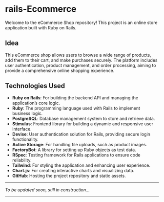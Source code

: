 # **rails-Ecommerce**

Welcome to the eCommerce Shop repository! This project is an online store application built with Ruby on Rails.

## **Idea**

This eCommerce shop allows users to browse a wide range of products, add them to their cart, and make purchases securely. The platform includes user authentication, product management, and order processing, aiming to provide a comprehensive online shopping experience.

## **Technologies Used**

- **Ruby on Rails**: For building the backend API and managing the application’s core logic.
- **Ruby**: The programming language used with Rails to implement business logic.
- **PostgreSQL**: Database management system to store and retrieve data.
- **Stimulus**: Frontend library for building a dynamic and responsive user interface.
- **Devise**: User authentication solution for Rails, providing secure login functionality.
- **Active Storage**: For handling file uploads, such as product images.
- **FactoryBot**: A library for setting up Ruby objects as test data.
- **RSpec**: Testing framework for Rails applications to ensure code reliability.
- **Tailwind**: For styling the application and enhancing user experience.
- **Chart.js**: For creating interactive charts and visualizing data.
- **GitHub**: Hosting the project repository and static assets.

---

_To be updated soon, still in construction..._

---

